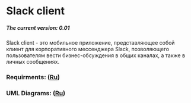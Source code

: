 ﻿# Slack client
##### The current version: 0.01
Slack client - это мобильное приложение,  представляющее собой клиент для корпоративного мессенджера Slack, позволяющего пользователям вести бизнес-обсуждения в общих каналах, а также в личных сообщениях.
### Requirments: ([Ru](https://github.com/kateLap/SlackClient/blob/master/Documents/Requirements.md))
### UML Diagrams: ([Ru](https://github.com/kateLap/SlackClient/blob/master/Documents/Diagrams/README.md))
